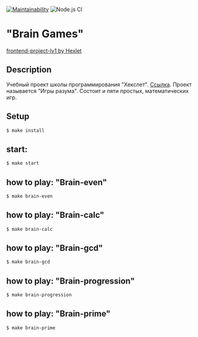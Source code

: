 [![Maintainability](https://api.codeclimate.com/v1/badges/a99a88d28ad37a79dbf6/maintainability)](https://codeclimate.com/github/codeclimate/codeclimate/maintainability) ![Node.js CI](https://github.com/khloptsevps/frontend-project-lvl1/workflows/Node.js%20CI/badge.svg)

# "Brain Games"

[frontend-project-lv1 by Hexlet](https://ru.hexlet.io/)

## Description

Учебный проект школы программирования "Хекслет". [Ссылка](https://ru.hexlet.io/?ref=252944).
Проект называется "Игры разума". Состоит и пяти простых, математических игр.

## Setup

```sh
$ make install
```

## start:

```sh
$ make start
```

## how to play: "Brain-even"

```sh 
$ make brain-even
```

## how to play: "Brain-calc"

```sh 
$ make brain-calc
```

## how to play: "Brain-gcd"

```sh 
$ make brain-gcd
```

## how to play: "Brain-progression"

```sh 
$ make brain-progression
```

## how to play: "Brain-prime"

```sh 
$ make brain-prime
```